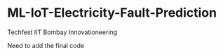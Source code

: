 # ML-IoT-Electricity-Fault-Prediction
Techfest IIT Bombay
Innovationeering


Need to add the final code
